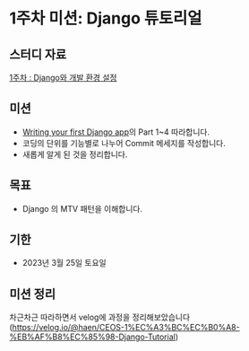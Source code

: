# 1주차 미션: Django 튜토리얼

## 스터디 자료
[1주차 : Django와 개발 환경 설정](https://motley-way-58c.notion.site/Django-67e5994dfebd429d882d4b2b0e58e6a0)

## 미션
- [Writing your first Django app](https://docs.djangoproject.com/ko/3.2/intro/tutorial01/)의 Part 1~4 따라합니다.
- 코딩의 단위를 기능별로 나누어 Commit 메세지를 작성합니다.
- 새롭게 알게 된 것을 정리합니다.

## 목표
- Django 의 MTV 패턴을 이해합니다.

## 기한
- 2023년 3월 25일 토요일

## 미션 정리

차근차근 따라하면서 velog에 과정을 정리해보았습니다
(https://velog.io/@haen/CEOS-1%EC%A3%BC%EC%B0%A8-%EB%AF%B8%EC%85%98-Django-Tutorial)
